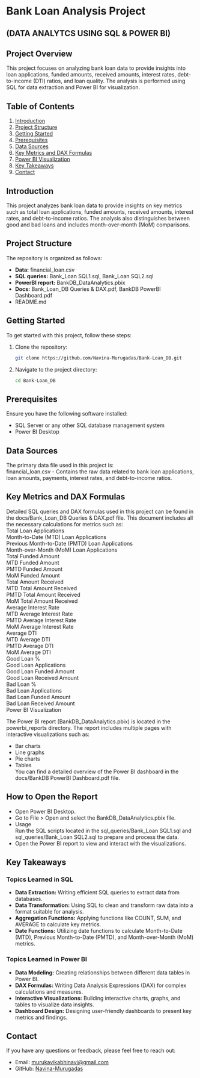 # Bank Loan Analysis Project  
## (DATA ANALYTCS USING SQL & POWER BI)

## Project Overview
This project focuses on analyzing bank loan data to provide insights into loan applications, funded amounts, received amounts, interest rates, debt-to-income (DTI) ratios, and loan quality. The analysis is performed using SQL for data extraction and Power BI for visualization.

## Table of Contents
1. [Introduction](#introduction)
2. [Project Structure](#project-structure)
3. [Getting Started](#getting-started)
4. [Prerequisites](#prerequisites)
5. [Data Sources](#data-sources)
6. [Key Metrics and DAX Formulas](#key-metrics-and-dax-formulas)
7. [Power BI Visualization](#power-bi-visualization)
8. [Key Takeaways](#key-takeaways)
9. [Contact](#contact)

## Introduction
This project analyzes bank loan data to provide insights on key metrics such as total loan applications, funded amounts, received amounts, interest rates, and debt-to-income ratios. The analysis also distinguishes between good and bad loans and includes month-over-month (MoM) comparisons.

## Project Structure
The repository is organized as follows:  
- **Data:** financial_loan.csv  
- **SQL queries:** Bank_Loan SQL1.sql, Bank_Loan SQL2.sql  
- **PowerBI report:** BankDB_DataAnalytics.pbix  
- **Docs:** Bank_Loan_DB Queries & DAX.pdf, BankDB PowerBI Dashboard.pdf  
- README.md  

## Getting Started
To get started with this project, follow these steps:
1. Clone the repository:
   ```sh
   git clone https://github.com/Navina-Murugadas/Bank-Loan_DB.git
   
2. Navigate to the project directory:
   ```sh
   cd Bank-Loan_DB

## Prerequisites
Ensure you have the following software installed:  
- SQL Server or any other SQL database management system  
- Power BI Desktop   

## Data Sources  
The primary data file used in this project is:  
financial_loan.csv - Contains the raw data related to bank loan applications, loan amounts, payments, interest rates, and debt-to-income ratios.

## Key Metrics and DAX Formulas
Detailed SQL queries and DAX formulas used in this project can be found in the docs/Bank_Loan_DB Queries & DAX.pdf file. This document includes all the necessary calculations for metrics such as:  
Total Loan Applications  
Month-to-Date (MTD) Loan Applications  
Previous Month-to-Date (PMTD) Loan Applications  
Month-over-Month (MoM) Loan Applications  
Total Funded Amount  
MTD Funded Amount  
PMTD Funded Amount  
MoM Funded Amount  
Total Amount Received  
MTD Total Amount Received  
PMTD Total Amount Received  
MoM Total Amount Received  
Average Interest Rate  
MTD Average Interest Rate  
PMTD Average Interest Rate  
MoM Average Interest Rate  
Average DTI  
MTD Average DTI  
PMTD Average DTI  
MoM Average DTI  
Good Loan %  
Good Loan Applications  
Good Loan Funded Amount  
Good Loan Received Amount  
Bad Loan %  
Bad Loan Applications  
Bad Loan Funded Amount  
Bad Loan Received Amount  
Power BI Visualization  

The Power BI report (BankDB_DataAnalytics.pbix) is located in the powerbi_reports directory. The report includes multiple pages with interactive visualizations such as:  
- Bar charts  
- Line graphs  
- Pie charts  
- Tables  
You can find a detailed overview of the Power BI dashboard in the docs/BankDB PowerBI Dashboard.pdf file.  

## How to Open the Report
- Open Power BI Desktop.  
- Go to File > Open and select the BankDB_DataAnalytics.pbix file.  
- Usage  
Run the SQL scripts located in the sql_queries/Bank_Loan SQL1.sql and sql_queries/Bank_Loan SQL2.sql to prepare and process the data.  
- Open the Power BI report to view and interact with the visualizations.  

## Key Takeaways
### Topics Learned in SQL  
- **Data Extraction:** Writing efficient SQL queries to extract data from databases.  
- **Data Transformation:** Using SQL to clean and transform raw data into a format suitable for analysis.  
- **Aggregation Functions:** Applying functions like COUNT, SUM, and AVERAGE to calculate key metrics.  
- **Date Functions:** Utilizing date functions to calculate Month-to-Date (MTD), Previous Month-to-Date (PMTD), and Month-over-Month (MoM) metrics.  

### Topics Learned in Power BI  
- **Data Modeling:** Creating relationships between different data tables in Power BI.  
- **DAX Formulas:** Writing Data Analysis Expressions (DAX) for complex calculations and measures.  
- **Interactive Visualizations:** Building interactive charts, graphs, and tables to visualize data insights.  
- **Dashboard Design:** Designing user-friendly dashboards to present key metrics and findings.  

## Contact
If you have any questions or feedback, please feel free to reach out:
- Email: [murukavikabhinavi@gmail.com](mailto:murukavikabhinavi@gmail.com)
- GitHub: [Navina-Murugadas](https://github.com/Navina-Murugadas)



